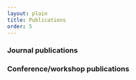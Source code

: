 ```yaml
---
layout: plain
title: Publications
order: 5
---
```


### Journal publications



### Conference/workshop publications

